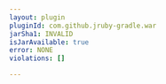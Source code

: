```yaml
---
layout: plugin
pluginId: com.github.jruby-gradle.war
jarSha1: INVALID
isJarAvailable: true
error: NONE
violations: []

---
```

